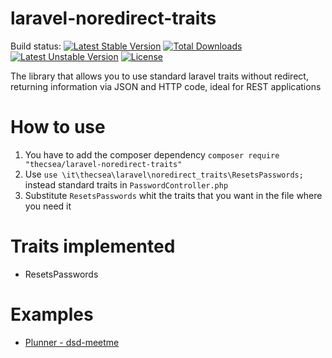 # laravel-noredirect-traits

Build status:  [![Latest Stable Version](https://poser.pugx.org/thecsea/laravel-noredirect-traits/v/stable)](https://packagist.org/packages/thecsea/laravel-noredirect-traits) [![Total Downloads](https://poser.pugx.org/thecsea/laravel-noredirect-traits/downloads)](https://packagist.org/packages/thecsea/laravel-noredirect-traits) [![Latest Unstable Version](https://poser.pugx.org/thecsea/laravel-noredirect-traits/v/unstable)](https://packagist.org/packages/thecsea/laravel-noredirect-traits) [![License](https://poser.pugx.org/thecsea/laravel-noredirect-traits/license)](https://packagist.org/packages/thecsea/laravel-noredirect-traits)

The library that allows you to use standard laravel traits without redirect, returning information via JSON and HTTP code, ideal for REST applications

# How to use
1. You have to add the composer dependency `composer require "thecsea/laravel-noredirect-traits"`
1. Use `use \it\thecsea\laravel\noredirect_traits\ResetsPasswords;` instead standard traits in `PasswordController.php`
1. Substitute `ResetsPasswords` whit the traits that you want in the file where you need it


# Traits implemented
* ResetsPasswords

# Examples
* [Plunner - dsd-meetme](https://github.com/dsd-meetme/backend)